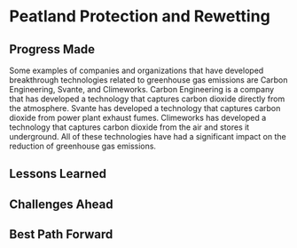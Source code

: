 # Peatland Protection and Rewetting

## Progress Made



Some examples of companies and organizations that have developed breakthrough technologies related to greenhouse gas emissions are Carbon Engineering, Svante, and Climeworks. Carbon Engineering is a company that has developed a technology that captures carbon dioxide directly from the atmosphere. Svante has developed a technology that captures carbon dioxide from power plant exhaust fumes. Climeworks has developed a technology that captures carbon dioxide from the air and stores it underground. All of these technologies have had a significant impact on the reduction of greenhouse gas emissions.

## Lessons Learned



## Challenges Ahead



## Best Path Forward


